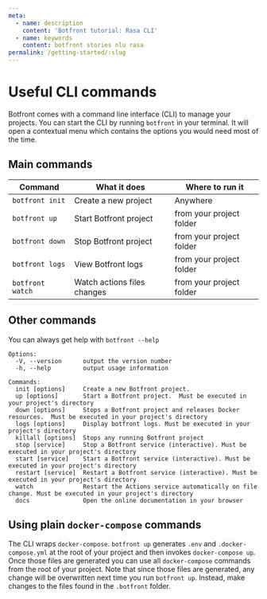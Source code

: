 ```yaml
---
meta:
  - name: description
    content: 'Botfront tutorial: Rasa CLI'
  - name: keywords
    content: botfront stories nlu rasa
permalink: /getting-started/:slug
---
```


# Useful CLI commands

Botfront comes with a command line interface (CLI) to manage your projects. You can start the CLI by running `botfront` in your terminal. It will open a contextual menu which contains the options you would need most of the time.

## Main commands

| Command | What it does | Where to run it |
| ------- | --------------- |--------------- |
|`botfront init`| Create a new project | Anywhere |
|`botfront up`| Start Botfront project | from your project folder |
|`botfront down`| Stop Botfront project | from your project folder |
|`botfront logs`| View Botfront logs | from your project folder |
|`botfront watch`| Watch actions files changes | from your project folder |


## Other commands

You can always get help with `botfront --help`

```
Options:
  -V, --version      output the version number
  -h, --help         output usage information

Commands:
  init [options]     Create a new Botfront project.
  up [options]       Start a Botfront project.  Must be executed in your project's directory
  down [options]     Stops a Botfront project and releases Docker resources.  Must be executed in your project's directory
  logs [options]     Display botfront logs. Must be executed in your project's directory
  killall [options]  Stops any running Botfront project
  stop [service]     Stop a Botfront service (interactive). Must be executed in your project's directory
  start [service]    Start a Botfront service (interactive). Must be executed in your project's directory
  restart [service]  Restart a Botfront service (interactive). Must be executed in your project's directory
  watch              Restart the Actions service automatically on file change. Must be executed in your project's directory
  docs               Open the online documentation in your browser
```
## Using plain `docker-compose` commands

The CLI wraps `docker-compose`. `botfront up` generates `.env` and `.docker-compose.yml` at the root of your project and then invokes `docker-compose up`.
Once those files are generated you can use all `docker-compose` commands from the root of your project.
Note that since those files are generated, any change will be overwritten next time you run `botfront up`. Instead, make changes to the files found in the `.botfront` folder.

